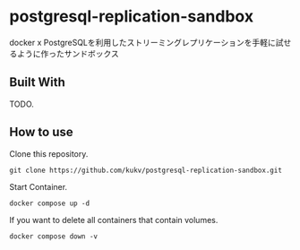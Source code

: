# postgresql-replication-sandbox

docker x PostgreSQLを利用したストリーミングレプリケーションを手軽に試せるように作ったサンドボックス

## Built With

TODO.

## How to use

Clone this repository.
```
git clone https://github.com/kukv/postgresql-replication-sandbox.git
```

Start Container.
```
docker compose up -d
```

If you want to delete all containers that contain volumes.
```
docker compose down -v
```
